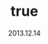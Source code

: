 ---
wip: "True"
id: "6690"
title:
  de: "Vergilbte Krötenleder-Karte"
  en: "Timeworn Toadskin Map"
  fr: "Vieille carte en peau de crapaud"
  ja: "古ぼけた地図G3"
  cn: "陈旧的巨蟾蜍革地图"
  ko: "3등급 오래된 지도"
layout: treasuremap
page_type: guide
categories: "treasuremap"
instanceType: "treasuremap"
date: "2013.12.14"
patchNumber: "2.1"
patchName: "A Realm Awoken"
expac: "arr"
image: "/assets/img/content/klassen/Chocobo.webp"
terms:
    - term: "TreasureMaps"
    - term: "A Realm Awoken"
sortid: 3
order: 3
plvl: 50
slug: "vergilbte_kroetenleder_karte"
maxpartysize: 1
zones:
  - zonename: "Central Shroud"
    fullimage: "/assets/img/treasuremaps/Vergilbte Krötenleder-Karte/Tiefer Wald.webp"
    subimage:
      - "/assets/img/treasuremaps/Vergilbte Krötenleder-Karte/Tiefer Wald/A.webp"
      - "/assets/img/treasuremaps/Vergilbte Krötenleder-Karte/Tiefer Wald/B.webp"
      - "/assets/img/treasuremaps/Vergilbte Krötenleder-Karte/Tiefer Wald/C.webp"
  - zonename: "North Shroud"
    fullimage: "/assets/img/treasuremaps/Vergilbte Krötenleder-Karte/Nordwald.webp"
    subimage:
      - "/assets/img/treasuremaps/Vergilbte Krötenleder-Karte/Nordwald/A.webp"
      - "/assets/img/treasuremaps/Vergilbte Krötenleder-Karte/Nordwald/B.webp"
      - "/assets/img/treasuremaps/Vergilbte Krötenleder-Karte/Nordwald/C.webp"
  - zonename: "Middle La Noscea"
    fullimage: "/assets/img/treasuremaps/Vergilbte Krötenleder-Karte/Zentrales La Noscea.webp"
    subimage:
      - "/assets/img/treasuremaps/Vergilbte Krötenleder-Karte/Zentrales La Noscea/A.webp"
      - "/assets/img/treasuremaps/Vergilbte Krötenleder-Karte/Zentrales La Noscea/B.webp"
      - "/assets/img/treasuremaps/Vergilbte Krötenleder-Karte/Zentrales La Noscea/C.webp"
  - zonename: "Lower La Noscea"
    fullimage: "/assets/img/treasuremaps/Vergilbte Krötenleder-Karte/Unteres La Noscea.webp"
    subimage:
      - "/assets/img/treasuremaps/Vergilbte Krötenleder-Karte/Unteres La Noscea/A.webp"
      - "/assets/img/treasuremaps/Vergilbte Krötenleder-Karte/Unteres La Noscea/B.webp"
      - "/assets/img/treasuremaps/Vergilbte Krötenleder-Karte/Unteres La Noscea/C.webp"
  - zonename: "Eastern La Noscea"
    fullimage: "/assets/img/treasuremaps/Vergilbte Krötenleder-Karte/Östliches La Noscea.webp"
    subimage:
      - "/assets/img/treasuremaps/Vergilbte Krötenleder-Karte/Östliches La Noscea/A.webp"
      - "/assets/img/treasuremaps/Vergilbte Krötenleder-Karte/Östliches La Noscea/B.webp"
      - "/assets/img/treasuremaps/Vergilbte Krötenleder-Karte/Östliches La Noscea/C.webp"
  - zonename: "Western La Noscea"
    fullimage: "/assets/img/treasuremaps/Vergilbte Krötenleder-Karte/Westliches La Noscea.webp"
    subimage:
      - "/assets/img/treasuremaps/Vergilbte Krötenleder-Karte/Westliches La Noscea/A.webp"
      - "/assets/img/treasuremaps/Vergilbte Krötenleder-Karte/Westliches La Noscea/B.webp"
      - "/assets/img/treasuremaps/Vergilbte Krötenleder-Karte/Westliches La Noscea/C.webp"
  - zonename: "Upper La Noscea"
    fullimage: "/assets/img/treasuremaps/Vergilbte Krötenleder-Karte/Oberes La Noscea.webp"
    subimage:
      - "/assets/img/treasuremaps/Vergilbte Krötenleder-Karte/Oberes La Noscea/A.webp"
      - "/assets/img/treasuremaps/Vergilbte Krötenleder-Karte/Oberes La Noscea/B.webp"
      - "/assets/img/treasuremaps/Vergilbte Krötenleder-Karte/Oberes La Noscea/C.webp"
  - zonename: "Outer La Noscea"
    fullimage: "/assets/img/treasuremaps/Vergilbte Krötenleder-Karte/Äußeres La Noscea.webp"
    subimage:
      - "/assets/img/treasuremaps/Vergilbte Krötenleder-Karte/Äußeres La Noscea/A.webp"
      - "/assets/img/treasuremaps/Vergilbte Krötenleder-Karte/Äußeres La Noscea/B.webp"
      - "/assets/img/treasuremaps/Vergilbte Krötenleder-Karte/Äußeres La Noscea/C.webp"
  - zonename: "East Shroud"
    fullimage: "/assets/img/treasuremaps/Vergilbte Krötenleder-Karte/Ostwald.webp"
    subimage:
      - "/assets/img/treasuremaps/Vergilbte Krötenleder-Karte/Ostwald/A.webp"
      - "/assets/img/treasuremaps/Vergilbte Krötenleder-Karte/Ostwald/B.webp"
      - "/assets/img/treasuremaps/Vergilbte Krötenleder-Karte/Ostwald/C.webp"
  - zonename: "Western Thanalan"
    fullimage: "/assets/img/treasuremaps/Vergilbte Krötenleder-Karte/Westliches Thanalan.webp"
    subimage:
      - "/assets/img/treasuremaps/Vergilbte Krötenleder-Karte/Westliches Thanalan/A.webp"
      - "/assets/img/treasuremaps/Vergilbte Krötenleder-Karte/Westliches Thanalan/B.webp"
      - "/assets/img/treasuremaps/Vergilbte Krötenleder-Karte/Westliches Thanalan/C.webp"
  - zonename: "Central Thanalan"
    fullimage: "/assets/img/treasuremaps/Vergilbte Krötenleder-Karte/Zentrales Thanalan.webp"
    subimage:
      - "/assets/img/treasuremaps/Vergilbte Krötenleder-Karte/Zentrales Thanalan/A.webp"
      - "/assets/img/treasuremaps/Vergilbte Krötenleder-Karte/Zentrales Thanalan/B.webp"
      - "/assets/img/treasuremaps/Vergilbte Krötenleder-Karte/Zentrales Thanalan/C.webp"
  - zonename: "Eastern Thanalan"
    fullimage: "/assets/img/treasuremaps/Vergilbte Krötenleder-Karte/Östliches Thanalan.webp"
    subimage:
      - "/assets/img/treasuremaps/Vergilbte Krötenleder-Karte/Östliches Thanalan/A.webp"
      - "/assets/img/treasuremaps/Vergilbte Krötenleder-Karte/Östliches Thanalan/B.webp"
      - "/assets/img/treasuremaps/Vergilbte Krötenleder-Karte/Östliches Thanalan/C.webp"
  - zonename: "Southern Thanalan"
    fullimage: "/assets/img/treasuremaps/Vergilbte Krötenleder-Karte/Südliches Thanalan.webp"
    subimage:
      - "/assets/img/treasuremaps/Vergilbte Krötenleder-Karte/Südliches Thanalan/A.webp"
      - "/assets/img/treasuremaps/Vergilbte Krötenleder-Karte/Südliches Thanalan/B.webp"
      - "/assets/img/treasuremaps/Vergilbte Krötenleder-Karte/Südliches Thanalan/C.webp"
  - zonename: "Coerthas Central Highlands"
    fullimage: "/assets/img/treasuremaps/Vergilbte Krötenleder-Karte/Zentrales Hochland von Coerthas.webp"
    subimage:
      - "/assets/img/treasuremaps/Vergilbte Krötenleder-Karte/Zentrales Hochland von Coerthas/A.webp"
      - "/assets/img/treasuremaps/Vergilbte Krötenleder-Karte/Zentrales Hochland von Coerthas/B.webp"
      - "/assets/img/treasuremaps/Vergilbte Krötenleder-Karte/Zentrales Hochland von Coerthas/C.webp"
  - zonename: "Mor Dhona"
    fullimage: "/assets/img/treasuremaps/Vergilbte Krötenleder-Karte/Mor Dhona.webp"
    subimage:
      - "/assets/img/treasuremaps/Vergilbte Krötenleder-Karte/Mor Dhona/A.webp"
      - "/assets/img/treasuremaps/Vergilbte Krötenleder-Karte/Mor Dhona/B.webp"
      - "/assets/img/treasuremaps/Vergilbte Krötenleder-Karte/Mor Dhona/C.webp"
  - zonename: "South Shroud"
    fullimage: "/assets/img/treasuremaps/Vergilbte Krötenleder-Karte/Südwald.webp"
    subimage:
      - "/assets/img/treasuremaps/Vergilbte Krötenleder-Karte/Südwald/A.webp"
      - "/assets/img/treasuremaps/Vergilbte Krötenleder-Karte/Südwald/B.webp"
      - "/assets/img/treasuremaps/Vergilbte Krötenleder-Karte/Südwald/C.webp"
---